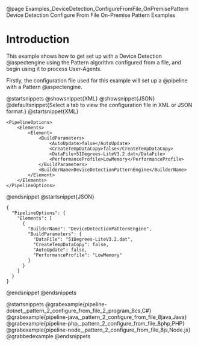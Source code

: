 @page Examples_DeviceDetection_ConfigureFromFile_OnPremisePattern Device Detection Configure From File On-Premise Pattern Examples

# Introduction

This example shows how to get set up with a Device Detection @aspectengine using the Pattern algorithm
configured from a file, and begin using it to process User-Agents.

Firstly, the configuration file used for this example will set up a @pipeline with a Pattern @aspectengine.

@startsnippets
@showsnippet{XML}
@showsnippet{JSON}
@defaultsnippet{Select a tab to view the configuration file in XML or JSON format.}
@startsnippet{XML}
```{xml}
<PipelineOptions>
    <Elements>
        <Element>
            <BuildParameters>
                <AutoUpdate>false</AutoUpdate>
                <CreateTempDataCopy>false</CreateTempDataCopy>
                <DataFile>51Degrees-LiteV3.2.dat</DataFile>
                <PerformanceProfile>LowMemory</PerformanceProfile>
            </BuildParameters>
            <BuilderName>DeviceDetectionPatternEngine</BuilderName>
        </Element>
    </Elements>
</PipelineOptions>
```
@endsnippet
@startsnippet{JSON}
```{json}
{
  "PipelineOptions": {
    "Elements": [
      {
        "BuilderName": "DeviceDetectionPatternEngine",
        "BuildParameters": {
          "DataFile": "51Degrees-LiteV3.2.dat",
          "CreateTempDataCopy": false,
          "AutoUpdate": false,
          "PerformanceProfile": "LowMemory"
        }
      }
    ]
  }
}
```
@endsnippet
@endsnippets

@startsnippets
@grabexample{pipeline-dotnet,_pattern_2_configure_from_file_2_program_8cs,C#}
@grabexample{pipeline-java,_pattern_2_configure_from_file_8java,Java}
@grabexample{pipeline-php,_pattern_2_configure_from_file_8php,PHP}
@grabexample{pipeline-node,_pattern_2_configure_from_file_8js,Node.js}
@grabbedexample
@endsnippets
